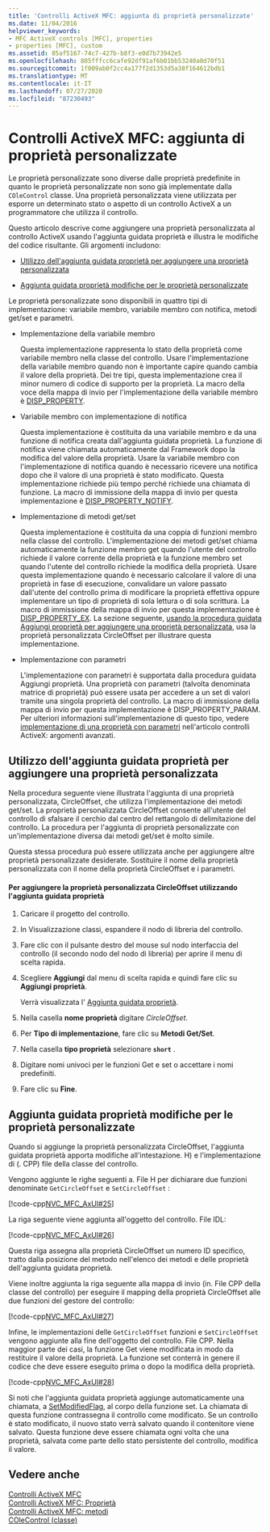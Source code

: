 ```yaml
---
title: 'Controlli ActiveX MFC: aggiunta di proprietà personalizzate'
ms.date: 11/04/2016
helpviewer_keywords:
- MFC ActiveX controls [MFC], properties
- properties [MFC], custom
ms.assetid: 85af5167-74c7-427b-b8f3-e0d7b73942e5
ms.openlocfilehash: 805fffcc6cafe92df91af6b01bb53240a0d70f51
ms.sourcegitcommit: 1f009ab0f2cc4a177f2d1353d5a38f164612bdb1
ms.translationtype: MT
ms.contentlocale: it-IT
ms.lasthandoff: 07/27/2020
ms.locfileid: "87230493"
---
```

# <a name="mfc-activex-controls-adding-custom-properties"></a>Controlli ActiveX MFC: aggiunta di proprietà personalizzate

Le proprietà personalizzate sono diverse dalle proprietà predefinite in quanto le proprietà personalizzate non sono già implementate dalla `COleControl` classe. Una proprietà personalizzata viene utilizzata per esporre un determinato stato o aspetto di un controllo ActiveX a un programmatore che utilizza il controllo.

Questo articolo descrive come aggiungere una proprietà personalizzata al controllo ActiveX usando l'aggiunta guidata proprietà e illustra le modifiche del codice risultante. Gli argomenti includono:

- [Utilizzo dell'aggiunta guidata proprietà per aggiungere una proprietà personalizzata](#_core_using_classwizard_to_add_a_custom_property)

- [Aggiunta guidata proprietà modifiche per le proprietà personalizzate](#_core_classwizard_changes_for_custom_properties)

Le proprietà personalizzate sono disponibili in quattro tipi di implementazione: variabile membro, variabile membro con notifica, metodi get/set e parametri.

- Implementazione della variabile membro

   Questa implementazione rappresenta lo stato della proprietà come variabile membro nella classe del controllo. Usare l'implementazione della variabile membro quando non è importante capire quando cambia il valore della proprietà. Dei tre tipi, questa implementazione crea il minor numero di codice di supporto per la proprietà. La macro della voce della mappa di invio per l'implementazione della variabile membro è [DISP_PROPERTY](reference/dispatch-maps.md#disp_property).

- Variabile membro con implementazione di notifica

   Questa implementazione è costituita da una variabile membro e da una funzione di notifica creata dall'aggiunta guidata proprietà. La funzione di notifica viene chiamata automaticamente dal Framework dopo la modifica del valore della proprietà. Usare la variabile membro con l'implementazione di notifica quando è necessario ricevere una notifica dopo che il valore di una proprietà è stato modificato. Questa implementazione richiede più tempo perché richiede una chiamata di funzione. La macro di immissione della mappa di invio per questa implementazione è [DISP_PROPERTY_NOTIFY](reference/dispatch-maps.md#disp_property_notify).

- Implementazione di metodi get/set

   Questa implementazione è costituita da una coppia di funzioni membro nella classe del controllo. L'implementazione dei metodi get/set chiama automaticamente la funzione membro get quando l'utente del controllo richiede il valore corrente della proprietà e la funzione membro set quando l'utente del controllo richiede la modifica della proprietà. Usare questa implementazione quando è necessario calcolare il valore di una proprietà in fase di esecuzione, convalidare un valore passato dall'utente del controllo prima di modificare la proprietà effettiva oppure implementare un tipo di proprietà di sola lettura o di sola scrittura. La macro di immissione della mappa di invio per questa implementazione è [DISP_PROPERTY_EX](reference/dispatch-maps.md#disp_property_ex). La sezione seguente, [usando la procedura guidata Aggiungi proprietà per aggiungere una proprietà personalizzata](#_core_using_classwizard_to_add_a_custom_property), usa la proprietà personalizzata CircleOffset per illustrare questa implementazione.

- Implementazione con parametri

   L'implementazione con parametri è supportata dalla procedura guidata Aggiungi proprietà. Una proprietà con parametri (talvolta denominata matrice di proprietà) può essere usata per accedere a un set di valori tramite una singola proprietà del controllo. La macro di immissione della mappa di invio per questa implementazione è DISP_PROPERTY_PARAM. Per ulteriori informazioni sull'implementazione di questo tipo, vedere [implementazione di una proprietà con parametri](mfc-activex-controls-advanced-topics.md) nell'articolo controlli ActiveX: argomenti avanzati.

## <a name="using-the-add-property-wizard-to-add-a-custom-property"></a><a name="_core_using_classwizard_to_add_a_custom_property"></a>Utilizzo dell'aggiunta guidata proprietà per aggiungere una proprietà personalizzata

Nella procedura seguente viene illustrata l'aggiunta di una proprietà personalizzata, CircleOffset, che utilizza l'implementazione dei metodi get/set. La proprietà personalizzata CircleOffset consente all'utente del controllo di sfalsare il cerchio dal centro del rettangolo di delimitazione del controllo. La procedura per l'aggiunta di proprietà personalizzate con un'implementazione diversa dai metodi get/set è molto simile.

Questa stessa procedura può essere utilizzata anche per aggiungere altre proprietà personalizzate desiderate. Sostituire il nome della proprietà personalizzata con il nome della proprietà CircleOffset e i parametri.

#### <a name="to-add-the-circleoffset-custom-property-using-the-add-property-wizard"></a>Per aggiungere la proprietà personalizzata CircleOffset utilizzando l'aggiunta guidata proprietà

1. Caricare il progetto del controllo.

1. In Visualizzazione classi, espandere il nodo di libreria del controllo.

1. Fare clic con il pulsante destro del mouse sul nodo interfaccia del controllo (il secondo nodo del nodo di libreria) per aprire il menu di scelta rapida.

1. Scegliere **Aggiungi** dal menu di scelta rapida e quindi fare clic su **Aggiungi proprietà**.

   Verrà visualizzata l' [Aggiunta guidata proprietà](../ide/names-add-property-wizard.md).

1. Nella casella **nome proprietà** digitare *CircleOffset*.

1. Per **Tipo di implementazione**, fare clic su **Metodi Get/Set**.

1. Nella casella **tipo proprietà** selezionare **`short`** .

1. Digitare nomi univoci per le funzioni Get e set o accettare i nomi predefiniti.

1. Fare clic su **Fine**.

## <a name="add-property-wizard-changes-for-custom-properties"></a><a name="_core_classwizard_changes_for_custom_properties"></a>Aggiunta guidata proprietà modifiche per le proprietà personalizzate

Quando si aggiunge la proprietà personalizzata CircleOffset, l'aggiunta guidata proprietà apporta modifiche all'intestazione. H) e l'implementazione di (. CPP) file della classe del controllo.

Vengono aggiunte le righe seguenti a. File H per dichiarare due funzioni denominate `GetCircleOffset` e `SetCircleOffset` :

[!code-cpp[NVC_MFC_AxUI#25](codesnippet/cpp/mfc-activex-controls-adding-custom-properties_1.h)]

La riga seguente viene aggiunta all'oggetto del controllo. File IDL:

[!code-cpp[NVC_MFC_AxUI#26](codesnippet/cpp/mfc-activex-controls-adding-custom-properties_2.idl)]

Questa riga assegna alla proprietà CircleOffset un numero ID specifico, tratto dalla posizione del metodo nell'elenco dei metodi e delle proprietà dell'aggiunta guidata proprietà.

Viene inoltre aggiunta la riga seguente alla mappa di invio (in. File CPP della classe del controllo) per eseguire il mapping della proprietà CircleOffset alle due funzioni del gestore del controllo:

[!code-cpp[NVC_MFC_AxUI#27](codesnippet/cpp/mfc-activex-controls-adding-custom-properties_3.cpp)]

Infine, le implementazioni delle `GetCircleOffset` funzioni e `SetCircleOffset` vengono aggiunte alla fine dell'oggetto del controllo. File CPP. Nella maggior parte dei casi, la funzione Get viene modificata in modo da restituire il valore della proprietà. La funzione set conterrà in genere il codice che deve essere eseguito prima o dopo la modifica della proprietà.

[!code-cpp[NVC_MFC_AxUI#28](codesnippet/cpp/mfc-activex-controls-adding-custom-properties_4.cpp)]

Si noti che l'aggiunta guidata proprietà aggiunge automaticamente una chiamata, a [SetModifiedFlag](reference/colecontrol-class.md#setmodifiedflag), al corpo della funzione set. La chiamata di questa funzione contrassegna il controllo come modificato. Se un controllo è stato modificato, il nuovo stato verrà salvato quando il contenitore viene salvato. Questa funzione deve essere chiamata ogni volta che una proprietà, salvata come parte dello stato persistente del controllo, modifica il valore.

## <a name="see-also"></a>Vedere anche

[Controlli ActiveX MFC](mfc-activex-controls.md)<br/>
[Controlli ActiveX MFC: Proprietà](mfc-activex-controls-properties.md)<br/>
[Controlli ActiveX MFC: metodi](mfc-activex-controls-methods.md)<br/>
[COleControl (classe)](reference/colecontrol-class.md)
